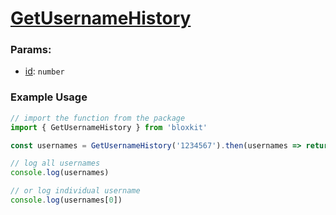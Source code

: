 # [GetUsernameHistory](#example-usage)

### Params:

- <u>id</u>: `number`

### Example Usage

```js
// import the function from the package
import { GetUsernameHistory } from 'bloxkit'

const usernames = GetUsernameHistory('1234567').then(usernames => return usernames)

// log all usernames
console.log(usernames)

// or log individual username
console.log(usernames[0])
```